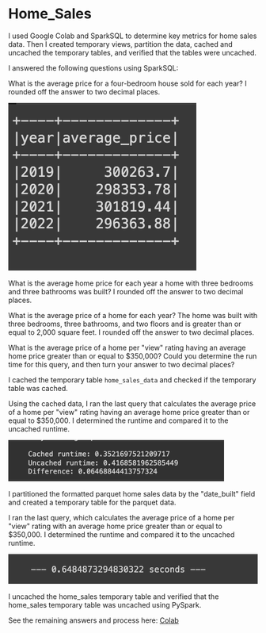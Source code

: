# Home_Sales

I used Google Colab and SparkSQL to determine key metrics for home sales data. Then I created temporary views, partition the data, cached and uncached the temporary tables, and verified that the tables were uncached.


I answered the following questions using SparkSQL:

What is the average price for a four-bedroom house sold for each year? I rounded off the answer to two decimal places.

![prices](https://github.com/Amarilli/Home_Sales/blob/main/Images/prices.png)

What is the average home price for each year a home with three bedrooms and three bathrooms was built? I rounded off the answer to two decimal places.

What is the average price of a home for each year? The home was built with three bedrooms, three bathrooms, and two floors and is greater than or equal to 2,000 square feet. I rounded off the answer to two decimal places.

What is the average price of a home per "view" rating having an average home price greater than or equal to $350,000? Could you determine the run time for this query, and then turn your answer to two decimal places?

I cached the temporary table `home_sales_data` and checked if the temporary table was cached.

Using the cached data, I ran the last query that calculates the average price of a home per "view" rating having an average home price greater than or equal to $350,000. I determined the runtime and compared it to the uncached runtime.

![difference](https://github.com/Amarilli/Home_Sales/blob/main/Images/difference.png)

I partitioned the formatted parquet home sales data by the "date_built" field and created a temporary table for the parquet data.

I ran the last query, which calculates the average price of a home per "view" rating with an average home price greater than or equal to $350,000. I determined the runtime and compared it to the uncached runtime.

![parquet](https://github.com/Amarilli/Home_Sales/blob/main/Images/parquet.png)

I uncached the home_sales temporary table and verified that the home_sales temporary table was uncached using PySpark.

See the remaining answers and process here: [Colab](https://github.com/Amarilli/Home_Sales/blob/main/Home_Sales_colab%20.ipynb)

